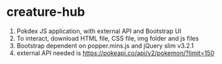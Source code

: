 # creature-hub
1) Pokdex JS application, with external API and Bootstrap UI
2) To interact, download HTML file, CSS file, img folder and js files
3) Bootstrap dependent on popper.mins.js and jQuery slim v3.2.1
4) external API needed is https://pokeapi.co/api/v2/pokemon/?limit=150
